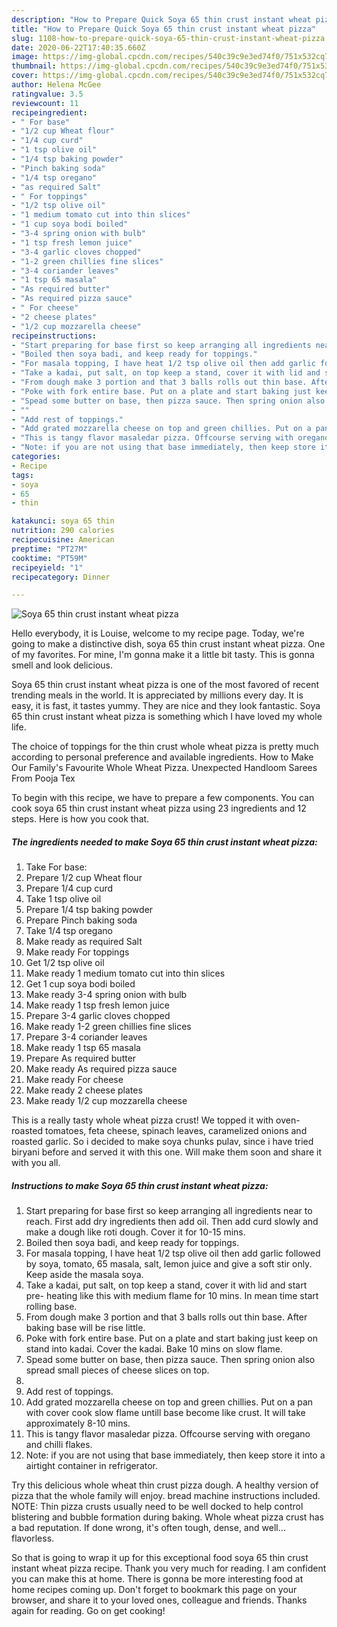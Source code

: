 ```yaml
---
description: "How to Prepare Quick Soya 65 thin crust instant wheat pizza"
title: "How to Prepare Quick Soya 65 thin crust instant wheat pizza"
slug: 1108-how-to-prepare-quick-soya-65-thin-crust-instant-wheat-pizza
date: 2020-06-22T17:40:35.660Z
image: https://img-global.cpcdn.com/recipes/540c39c9e3ed74f0/751x532cq70/soya-65-thin-crust-instant-wheat-pizza-recipe-main-photo.jpg
thumbnail: https://img-global.cpcdn.com/recipes/540c39c9e3ed74f0/751x532cq70/soya-65-thin-crust-instant-wheat-pizza-recipe-main-photo.jpg
cover: https://img-global.cpcdn.com/recipes/540c39c9e3ed74f0/751x532cq70/soya-65-thin-crust-instant-wheat-pizza-recipe-main-photo.jpg
author: Helena McGee
ratingvalue: 3.5
reviewcount: 11
recipeingredient:
- " For base"
- "1/2 cup Wheat flour"
- "1/4 cup curd"
- "1 tsp olive oil"
- "1/4 tsp baking powder"
- "Pinch baking soda"
- "1/4 tsp oregano"
- "as required Salt"
- " For toppings"
- "1/2 tsp olive oil"
- "1 medium tomato cut into thin slices"
- "1 cup soya bodi boiled"
- "3-4 spring onion with bulb"
- "1 tsp fresh lemon juice"
- "3-4 garlic cloves chopped"
- "1-2 green chillies fine slices"
- "3-4 coriander leaves"
- "1 tsp 65 masala"
- "As required butter"
- "As required pizza sauce"
- " For cheese"
- "2 cheese plates"
- "1/2 cup mozzarella cheese"
recipeinstructions:
- "Start preparing for base first so keep arranging all ingredients near to reach. First add dry ingredients then add oil. Then add curd slowly and make a dough like roti dough. Cover it for 10-15 mins."
- "Boiled then soya badi, and keep ready for toppings."
- "For masala topping, I have heat 1/2 tsp olive oil then add garlic followed by soya, tomato, 65 masala, salt, lemon juice and give a soft stir only. Keep aside the masala soya."
- "Take a kadai, put salt, on top keep a stand, cover it with lid and start pre- heating like this with medium flame for 10 mins. In mean time start rolling base."
- "From dough make 3 portion and that 3 balls rolls out thin base. After baking base will be rise little."
- "Poke with fork entire base. Put on a plate and start baking just keep on stand into kadai. Cover the kadai. Bake 10 mins on slow flame."
- "Spead some butter on base, then pizza sauce. Then spring onion also spread small pieces of cheese slices on top."
- ""
- "Add rest of toppings."
- "Add grated mozzarella cheese on top and green chillies. Put on a pan with cover cook slow flame untill base become like crust. It will take approximately 8-10 mins."
- "This is tangy flavor masaledar pizza. Offcourse serving with oregano and chilli flakes."
- "Note: if you are not using that base immediately, then keep store it into a airtight container in refrigerator."
categories:
- Recipe
tags:
- soya
- 65
- thin

katakunci: soya 65 thin 
nutrition: 290 calories
recipecuisine: American
preptime: "PT27M"
cooktime: "PT59M"
recipeyield: "1"
recipecategory: Dinner

---
```



![Soya 65 thin crust instant wheat pizza](https://img-global.cpcdn.com/recipes/540c39c9e3ed74f0/751x532cq70/soya-65-thin-crust-instant-wheat-pizza-recipe-main-photo.jpg)

Hello everybody, it is Louise, welcome to my recipe page. Today, we're going to make a distinctive dish, soya 65 thin crust instant wheat pizza. One of my favorites. For mine, I'm gonna make it a little bit tasty. This is gonna smell and look delicious.

Soya 65 thin crust instant wheat pizza is one of the most favored of recent trending meals in the world. It is appreciated by millions every day. It is easy, it is fast, it tastes yummy. They are nice and they look fantastic. Soya 65 thin crust instant wheat pizza is something which I have loved my whole life.

The choice of toppings for the thin crust whole wheat pizza is pretty much according to personal preference and available ingredients. How to Make Our Family&#39;s Favourite Whole Wheat Pizza. Unexpected Handloom Sarees From Pooja Tex


To begin with this recipe, we have to prepare a few components. You can cook soya 65 thin crust instant wheat pizza using 23 ingredients and 12 steps. Here is how you cook that.

<!--inarticleads1-->

##### The ingredients needed to make Soya 65 thin crust instant wheat pizza:

1. Take  For base:
1. Prepare 1/2 cup Wheat flour
1. Prepare 1/4 cup curd
1. Take 1 tsp olive oil
1. Prepare 1/4 tsp baking powder
1. Prepare Pinch baking soda
1. Take 1/4 tsp oregano
1. Make ready as required Salt
1. Make ready  For toppings
1. Get 1/2 tsp olive oil
1. Make ready 1 medium tomato cut into thin slices
1. Get 1 cup soya bodi boiled
1. Make ready 3-4 spring onion with bulb
1. Make ready 1 tsp fresh lemon juice
1. Prepare 3-4 garlic cloves chopped
1. Make ready 1-2 green chillies fine slices
1. Prepare 3-4 coriander leaves
1. Make ready 1 tsp 65 masala
1. Prepare As required butter
1. Make ready As required pizza sauce
1. Make ready  For cheese
1. Make ready 2 cheese plates
1. Make ready 1/2 cup mozzarella cheese


This is a really tasty whole wheat pizza crust! We topped it with oven-roasted tomatoes, feta cheese, spinach leaves, caramelized onions and roasted garlic. So i decided to make soya chunks pulav, since i have tried biryani before and served it with this one. Will make them soon and share it with you all. 

<!--inarticleads2-->

##### Instructions to make Soya 65 thin crust instant wheat pizza:

1. Start preparing for base first so keep arranging all ingredients near to reach. First add dry ingredients then add oil. Then add curd slowly and make a dough like roti dough. Cover it for 10-15 mins.
1. Boiled then soya badi, and keep ready for toppings.
1. For masala topping, I have heat 1/2 tsp olive oil then add garlic followed by soya, tomato, 65 masala, salt, lemon juice and give a soft stir only. Keep aside the masala soya.
1. Take a kadai, put salt, on top keep a stand, cover it with lid and start pre- heating like this with medium flame for 10 mins. In mean time start rolling base.
1. From dough make 3 portion and that 3 balls rolls out thin base. After baking base will be rise little.
1. Poke with fork entire base. Put on a plate and start baking just keep on stand into kadai. Cover the kadai. Bake 10 mins on slow flame.
1. Spead some butter on base, then pizza sauce. Then spring onion also spread small pieces of cheese slices on top.
1. 
1. Add rest of toppings.
1. Add grated mozzarella cheese on top and green chillies. Put on a pan with cover cook slow flame untill base become like crust. It will take approximately 8-10 mins.
1. This is tangy flavor masaledar pizza. Offcourse serving with oregano and chilli flakes.
1. Note: if you are not using that base immediately, then keep store it into a airtight container in refrigerator.


Try this delicious whole wheat thin crust pizza dough. A healthy version of pizza that the whole family will enjoy. bread machine instructions included. NOTE: Thin pizza crusts usually need to be well docked to help control blistering and bubble formation during baking. Whole wheat pizza crust has a bad reputation. If done wrong, it&#39;s often tough, dense, and well… flavorless. 

So that is going to wrap it up for this exceptional food soya 65 thin crust instant wheat pizza recipe. Thank you very much for reading. I am confident you can make this at home. There is gonna be more interesting food at home recipes coming up. Don't forget to bookmark this page on your browser, and share it to your loved ones, colleague and friends. Thanks again for reading. Go on get cooking!
